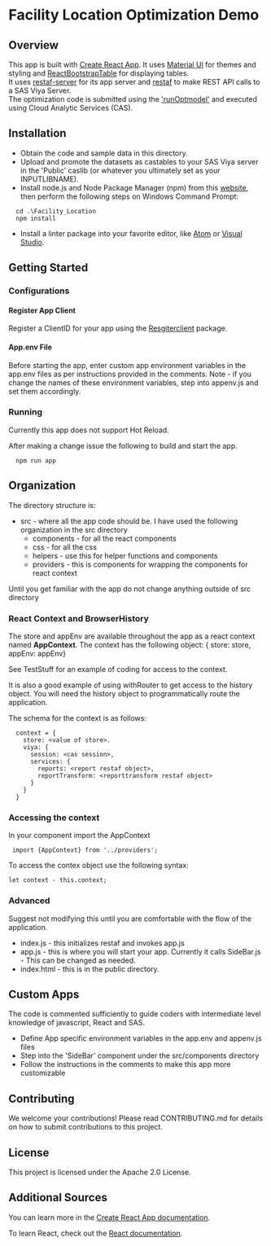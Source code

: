 # Facility Location Optimization Demo

## Overview

This app is built with [Create React App](https://github.com/facebook/create-react-app "Create React App"). It uses [Material UI](https://material-ui.com/ "Material UI") for themes and styling and [ReactBootstrapTable](http://allenfang.github.io/react-bootstrap-table/index.html "ReactBootstrapTable") for displaying tables.<br>
It uses [restaf-server](https://www.npmjs.com/package/@sassoftware/restaf-server "restaf-server") for its app server and [restaf](https://www.npmjs.com/package/@sassoftware/restaf "restaf") to make REST API calls to a SAS Viya Server. <br>
The optimization code is submitted using the ['runOptmodel'](https://go.documentation.sas.com/?docsetId=casactmopt&docsetTarget=casactmopt_optimization_details03.htm&docsetVersion=8.3&locale=en "runOptmodel") and executed using Cloud Analytic Services (CAS).

## Installation
- Obtain the code and sample data in this directory.
- Upload and promote the datasets as castables to your SAS Viya server in the 'Public' caslib (or whatever you ultimately set as your INPUTLIBNAME).
- Install node.js and Node Package Manager (npm) from this [website](https://www.npmjs.com/ "Download node.js and npm"), then perform the following steps on Windows Command Prompt:

```
  cd .\Facility_Location
  npm install
```
- Install a linter package into your favorite editor, like [Atom](https://atom.io/ "Download Atom") or [Visual Studio](https://visualstudio.microsoft.com/downloads/ "Download Visual Studio").

## Getting Started

### Configurations

#### Register App Client
Register a ClientID for your app using the [Resgiterclient](https://github.com/sassoftware/restaf/wiki/Managing-clientids/ "Register Client") package.

#### App.env File
Before starting the app, enter custom app environment variables in the app.env files as per instructions provided in the comments.
Note - if you change the names of these environment variables, step into appenv.js and set them accordingly.

### Running
Currently this app does not support Hot Reload.

After making a change issue the following to build and start the app.
```
  npm run app
```

## Organization

The directory structure is:
- src - where all the app code should be. I have used the following organization in the src directory
  - components - for all the react components
  - css - for all the css
  - helpers - use this for helper functions and components
  - providers - this is components for wrapping the components for react context

Until you get familiar with the app do not change anything outside of src directory

### React Context and BrowserHistory

The store and appEnv are available throughout the app as a react context named **AppContext**. The context has the following object:
  { store: store, appEnv: appEnv}

See TestStuff for an example of coding for access to the context.

It is also a good example of using withRouter to get access to the history object. You will need the history object to programmatically route the application.

The schema for the context is as follows:
```
  context = {
    store: <value of store>.
    viya: {
      session: <cas session>,
      services: {
        reports: <report restaf object>,
        reportTransform: <reporttransform restaf object>
      }
    }
  }
```

### Accessing the context

In your component import the AppContext
```
 import {AppContext} from '../providers';
 ```

 To access the contex object use the following syntax:

 ```
 let context - this.context;
 ```

### Advanced

Suggest not modifying this until you are comfortable with the flow of the application.

- index.js - this initializes restaf and invokes app.js
- app.js - this is where you will start your app. Currently it calls SideBar.js - This can be changed as needed.
- index.html - this is in the public directory.


## Custom Apps
The code is commented sufficiently to guide coders with intermediate level knowledge of javascript, React and SAS.
- Define App specific environment variables in the app.env and appenv.js files
- Step into the 'SideBar' component under the src/components directory
- Follow the instructions in the comments to make this app more customizable

## Contributing
We welcome your contributions! Please read CONTRIBUTING.md for details on how to submit contributions to this project.

## License
This project is licensed under the Apache 2.0 License.

## Additional Sources
You can learn more in the [Create React App documentation](https://facebook.github.io/create-react-app/docs/getting-started "create-react-app").

To learn React, check out the [React documentation](https://reactjs.org/ "Learn React").
